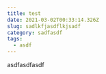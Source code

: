 ```yaml
---
title: test
date: 2021-03-02T00:33:14.326Z
slug: sadlkfjasdflkjsadf
category: sadfasdf
tags:
  - asdf
---
```

asdfasdfasdf